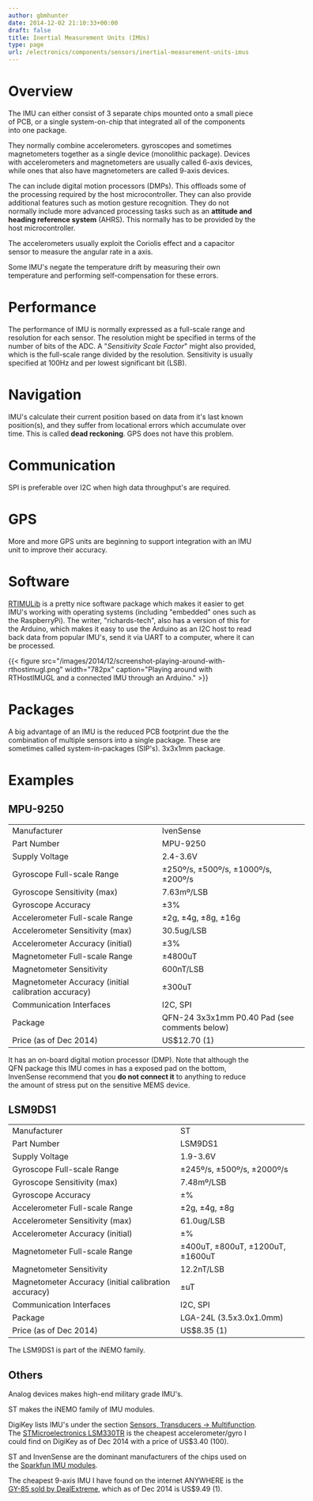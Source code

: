 ```yaml
---
author: gbmhunter
date: 2014-12-02 21:10:33+00:00
draft: false
title: Inertial Measurement Units (IMUs)
type: page
url: /electronics/components/sensors/inertial-measurement-units-imus
---
```


# Overview




The IMU can either consist of 3 separate chips mounted onto a small piece of PCB, or a single system-on-chip that integrated all of the components into one package.




They normally combine accelerometers. gyroscopes and sometimes magnetometers together as a single device (monolithic package). Devices with accelerometers and magnetometers are usually called 6-axis devices, while ones that also have magnetometers are called 9-axis devices.




The can include digital motion processors (DMPs). This offloads some of the processing required by the host microcontroller. They can also provide additional features such as motion gesture recognition. They do not normally include more advanced processing tasks such as an **attitude and heading reference system** (AHRS). This normally has to be provided by the host microcontroller.




The accelerometers usually exploit the Coriolis effect and a capacitor sensor to measure the angular rate in a axis.




Some IMU's negate the temperature drift by measuring their own temperature and performing self-compensation for these errors.




# Performance




The performance of IMU is normally expressed as a full-scale range and resolution for each sensor. The resolution might be specified in terms of the number of bits of the ADC. A "_Sensitivity Scale Factor_" might also provided, which is the full-scale range divided by the resolution. Sensitivity is usually specified at 100Hz and per lowest significant bit (LSB).




# Navigation




IMU's calculate their current position based on data from it's last known position(s), and they suffer from locational errors which accumulate over time. This is called **dead reckoning**. GPS does not have this problem.




# Communication




SPI is preferable over I2C when high data throughput's are required.




# GPS




More and more GPS units are beginning to support integration with an IMU unit to improve their accuracy.




# Software




[RTIMULib](https://github.com/RTIMULib/RTIMULib) is a pretty nice software package which makes it easier to get IMU's working with operating systems (including "embedded" ones such as the RaspberryPi). The writer, "richards-tech", also has a version of this for the Arduino, which makes it easy to use the Arduino as an I2C host to read back data from popular IMU's, send it via UART to a computer, where it can be processed.



{{< figure src="/images/2014/12/screenshot-playing-around-with-rthostimugl.png" width="782px" caption="Playing around with RTHostIMUGL and a connected IMU through an Arduino."  >}}



# Packages




A big advantage of an IMU is the reduced PCB footprint due the the combination of multiple sensors into a single package. These are sometimes called system-in-packages (SIP's). 3x3x1mm package.




# Examples




## MPU-9250


<table style="width: 600px;" >
<tbody >
<tr >

<td >Manufacturer
</td>

<td >IvenSense
</td>
</tr>
<tr >

<td >Part Number
</td>

<td >MPU-9250
</td>
</tr>
<tr >

<td >Supply Voltage
</td>

<td >2.4-3.6V
</td>
</tr>
<tr >

<td >Gyroscope Full-scale Range
</td>

<td >±250º/s, ±500º/s, ±1000º/s, ±200º/s
</td>
</tr>
<tr >

<td >Gyroscope Sensitivity (max)
</td>

<td >7.63mº/LSB
</td>
</tr>
<tr >

<td >Gyroscope Accuracy
</td>

<td >±3%
</td>
</tr>
<tr >

<td >Accelerometer Full-scale Range
</td>

<td >±2g, ±4g, ±8g, ±16g
</td>
</tr>
<tr >

<td >Accelerometer Sensitivity (max)
</td>

<td >30.5ug/LSB
</td>
</tr>
<tr >

<td >Accelerometer Accuracy (initial)
</td>

<td >±3%
</td>
</tr>
<tr >

<td >Magnetometer Full-scale Range
</td>

<td >±4800uT
</td>
</tr>
<tr >

<td >Magnetometer Sensitivity
</td>

<td >600nT/LSB
</td>
</tr>
<tr >

<td >Magnetometer Accuracy (initial calibration accuracy)
</td>

<td >±300uT
</td>
</tr>
<tr >

<td >Communication Interfaces
</td>

<td >I2C, SPI
</td>
</tr>
<tr >

<td >Package
</td>

<td >QFN-24 3x3x1mm P0.40 Pad (see comments below)
</td>
</tr>
<tr >

<td >Price (as of Dec 2014)
</td>

<td >US$12.70 (1)
</td>
</tr>
</tbody>
</table>


It has an on-board digital motion processor (DMP). Note that although the QFN package this IMU comes in has a exposed pad on the bottom, InvenSense recommend that you **do not connect it** to anything to reduce the amount of stress put on the sensitive MEMS device.




## LSM9DS1


<table style="width: 600px;" >
<tbody >
<tr >

<td >Manufacturer
</td>

<td >ST
</td>
</tr>
<tr >

<td >Part Number
</td>

<td >LSM9DS1
</td>
</tr>
<tr >

<td >Supply Voltage
</td>

<td >1.9-3.6V
</td>
</tr>
<tr >

<td >Gyroscope Full-scale Range
</td>

<td >±245º/s, ±500º/s, ±2000º/s
</td>
</tr>
<tr >

<td >Gyroscope Sensitivity (max)
</td>

<td >7.48mº/LSB
</td>
</tr>
<tr >

<td >Gyroscope Accuracy
</td>

<td >±%
</td>
</tr>
<tr >

<td >Accelerometer Full-scale Range
</td>

<td >±2g, ±4g, ±8g
</td>
</tr>
<tr >

<td >Accelerometer Sensitivity (max)
</td>

<td >61.0ug/LSB
</td>
</tr>
<tr >

<td >Accelerometer Accuracy (initial)
</td>

<td >±%
</td>
</tr>
<tr >

<td >Magnetometer Full-scale Range
</td>

<td >±400uT, ±800uT, ±1200uT,±1600uT
</td>
</tr>
<tr >

<td >Magnetometer Sensitivity
</td>

<td >12.2nT/LSB
</td>
</tr>
<tr >

<td >Magnetometer Accuracy (initial calibration accuracy)
</td>

<td >±uT
</td>
</tr>
<tr >

<td >Communication Interfaces
</td>

<td >I2C, SPI
</td>
</tr>
<tr >

<td >Package
</td>

<td >LGA-24L (3.5x3.0x1.0mm)
</td>
</tr>
<tr >

<td >Price (as of Dec 2014)
</td>

<td >US$8.35 (1)
</td>
</tr>
</tbody>
</table>


The LSM9DS1 is part of the iNEMO family.




## Others




Analog devices makes high-end military grade IMU's.




ST makes the iNEMO family of IMU modules.




DigiKey lists IMU's under the section [Sensors, Transducers -> Multifunction](http://www.digikey.com/product-search/en/sensors-transducers/multifunction/). The [STMicroelectronics LSM330TR](http://www.digikey.com/product-detail/en/LSM330TR/497-14381-1-ND/) is the cheapest accelerometer/gyro I could find on DigiKey as of Dec 2014 with a price of US$3.40 (100).




ST and InvenSense are the dominant manufacturers of the chips used on the [Sparkfun IMU modules](https://www.sparkfun.com/categories/160).




The cheapest 9-axis IMU I have found on the internet ANYWHERE is the [GY-85 sold by DealExtreme](http://www.dx.com/p/gy-85-6dof-9dof-imu-sensor-module-for-arduino-148436), which as of Dec 2014 is US$9.49 (1).
